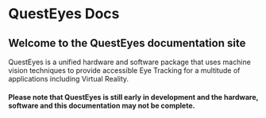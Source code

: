 # QuestEyes Docs

## Welcome to the QuestEyes documentation site

QuestEyes is a unified hardware and software package that uses machine vision techniques to provide accessible Eye Tracking for a multitude of applications including Virtual Reality.

#### Please note that QuestEyes is still early in development and the hardware, software and this documentation may not be complete.
